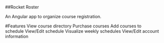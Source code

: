 ##Rocket Roster

An Angular app to organize course registration.

#Features
View course directory
Purchase courses
Add courses to schedule
View/Edit schedule
Visualize weekly schedules
View/Edit account information
